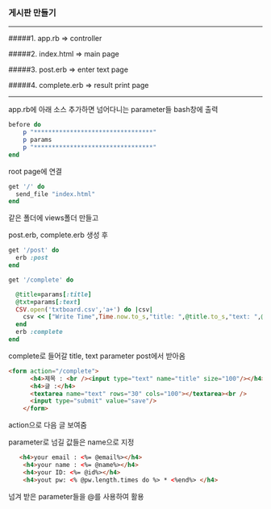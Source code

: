 ### 게시판 만들기

---

#####1. app.rb =>  controller 

#####2. index.html => main page

#####3. post.erb => enter text page

#####4. complete.erb => result print page

------------



app.rb에 아래 소스 추가하면 넘어다니는 parameter들 bash창에 출력

```ruby
before do
    p "*********************************"
    p params
    p "*********************************"
end
```

root page에 연결

```ruby
get '/' do
  send_file "index.html"
end
```

같은 폴더에 views폴더 만들고

post.erb, complete.erb 생성 후 

```ruby
get '/post' do
  erb :post
end

get '/complete' do

  @title=params[:title]
  @txt=params[:text]
  CSV.open('txtboard.csv','a+') do |csv|
    csv << ["Write Time",Time.now.to_s,"title: ",@title.to_s,"text: ",@txt]
  end
  erb :complete
end
```

complete로 들어갈 title, text parameter post에서 받아옴

```html
<form action="/complete">
      <h4>제목 : <br /><input type="text" name="title" size="100"/></h4>
      <h4>글 :</h4>
      <textarea name="text" rows="30" cols="100"></textarea><br />
      <input type="submit" value="save"/>
    </form>
```

action으로 다음 글 보여줌

parameter로 넘길 값들은 name으로 지정

```html
   <h4>your email : <%= @email%></h4>
    <h4>your name : <%= @name%></h4>
    <h4>your ID: <%= @id%></h4>
    <h4>yout pw: <% @pw.length.times do %> * <%end%> </h4>
```

넘겨 받은 parameter들을 @를 사용하여 활용

